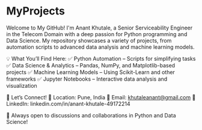 # MyProjects
Welcome to My GitHub!
I'm Anant Khutale, a Senior Serviceability Engineer in the Telecom Domain with a deep passion for Python programming and Data Science. My repository showcases a variety of projects, from automation scripts to advanced data analysis and machine learning models.

💡 What You’ll Find Here:
✅ Python Automation – Scripts for simplifying tasks
✅ Data Science & Analytics – Pandas, NumPy, and Matplotlib-based projects
✅ Machine Learning Models – Using Scikit-Learn and other frameworks
✅ Jupyter Notebooks – Interactive data analysis and visualization

📢 Let’s Connect!
📍 Location: Pune, India
📧 Email: khutaleanant@gmail.com
🔗 LinkedIn: linkedin.com/in/anant-khutale-49172214

🚀 Always open to discussions and collaborations in Python and Data Science!
